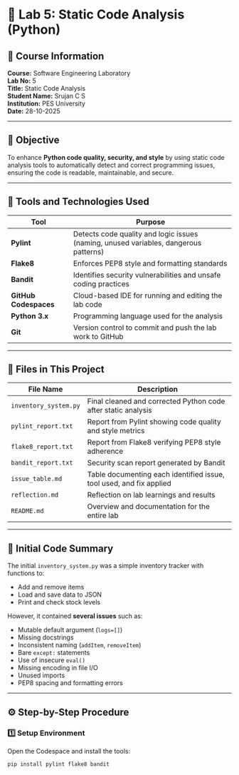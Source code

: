 # 🧮 Lab 5: Static Code Analysis (Python)

## 🏫 Course Information
**Course:** Software Engineering Laboratory  
**Lab No:** 5  
**Title:** Static Code Analysis  
**Student Name:** Srujan C S  
**Institution:** PES University  
**Date:** 28-10-2025

---

## 🎯 Objective
To enhance **Python code quality, security, and style** by using static code analysis tools to automatically detect and correct programming issues, ensuring the code is readable, maintainable, and secure.

---

## 🧰 Tools and Technologies Used
| Tool | Purpose |
|------|----------|
| **Pylint** | Detects code quality and logic issues (naming, unused variables, dangerous patterns) |
| **Flake8** | Enforces PEP8 style and formatting standards |
| **Bandit** | Identifies security vulnerabilities and unsafe coding practices |
| **GitHub Codespaces** | Cloud-based IDE for running and editing the lab code |
| **Python 3.x** | Programming language used for the analysis |
| **Git** | Version control to commit and push the lab work to GitHub |

---

## 📂 Files in This Project
| File Name | Description |
|------------|-------------|
| `inventory_system.py` | Final cleaned and corrected Python code after static analysis |
| `pylint_report.txt` | Report from Pylint showing code quality and style metrics |
| `flake8_report.txt` | Report from Flake8 verifying PEP8 style adherence |
| `bandit_report.txt` | Security scan report generated by Bandit |
| `issue_table.md` | Table documenting each identified issue, tool used, and fix applied |
| `reflection.md` | Reflection on lab learnings and results |
| `README.md` | Overview and documentation for the entire lab |

---

## 🧩 Initial Code Summary
The initial `inventory_system.py` was a simple inventory tracker with functions to:
- Add and remove items  
- Load and save data to JSON  
- Print and check stock levels  

However, it contained **several issues** such as:
- Mutable default argument (`logs=[]`)
- Missing docstrings
- Inconsistent naming (`addItem`, `removeItem`)
- Bare `except:` statements
- Use of insecure `eval()`
- Missing encoding in file I/O
- Unused imports
- PEP8 spacing and formatting errors

---

## ⚙️ Step-by-Step Procedure

### **1️⃣ Setup Environment**
Open the Codespace and install the tools:
```bash
pip install pylint flake8 bandit
